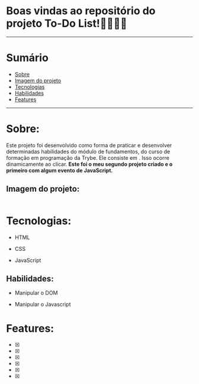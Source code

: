 # Boas vindas ao repositório do projeto To-Do List!🚀🚀🚀🚀

---

# Sumário

- [Sobre](#sobre)
- [Imagem do projeto](#imagem-do-projeto)
- [Tecnologias](#tecnologias)
- [Habilidades](#habilidades)
- [Features](#features)

---

# Sobre:

Este projeto foi desenvolvido como forma de praticar e desenvolver determinadas habilidades do módulo de fundamentos, do curso de formação em programação da Trybe.
Ele consiste em . Isso ocorre dinamicamente ao clicar. **Este foi o meu segundo projeto criado e o primeiro com algum evento de JavaScript.**

## Imagem do projeto:

![]()


# Tecnologias: 

- HTML
  
- CSS
  
- JavaScript

## Habilidades:

- Manipular o DOM

- Manipular o Javascript
  
# Features:

- [x]
- [x] 
- [x] 
- [x] 
- [x] 
- [x] 
